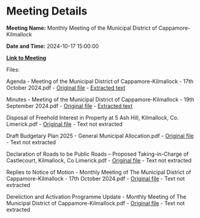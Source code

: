 # Meeting Details

**Meeting Name:** Monthly Meeting of the Municipal District of Cappamore-Kilmallock

**Date and Time:** 2024-10-17 15:00:00

**[Link to Meeting](https://www.limerick.ie/council/whats-on/monthly-meeting-of-the-municipal-district-of-cappamore-kilmallock-17)**

Files: 

Agenda - Meeting of the Municipal District of Cappamore-Kilmallock - 17th October 2024.pdf - [Original file](https://www.limerick.ie/sites/default/files/media/documents/2024-10/agenda-meeting-of-the-municipal-district-of-cappamore-kilmallock-17th-october-2024.pdf) - [Extracted text](./Agenda%20-%20Meeting%20of%20the%20Municipal%20District%20of%20Cappamore-Kilmallock%20-%2017th%20October%202024.md)

Minutes - Meeting of the Municipal District of Cappamore-Kilmallock - 19th September 2024.pdf - [Original file](https://www.limerick.ie/sites/default/files/media/documents/2024-10/minutes-meeting-of-the-municipal-district-of-cappamore-kilmallock-19th-september-2024.pdf) - [Extracted text](./Minutes%20-%20Meeting%20of%20the%20Municipal%20District%20of%20Cappamore-Kilmallock%20-%2019th%20September%202024.md)

Disposal of Freehold Interest in Property at 5 Ash Hill, Kilmallock, Co. Limerick.pdf - [Original file](https://www.limerick.ie/sites/default/files/media/documents/2024-10/disposal-of-freehold-interest-in-property-at-5-ash-hill-kilmallock-co.-limerick.pdf) - Text not extracted

Draft Budgetary Plan 2025 - General Municipal Allocation.pdf - [Original file](https://www.limerick.ie/sites/default/files/media/documents/2024-10/report-gma-to-kilmallock-2025-updated.pdf) - Text not extracted

Declaration of Roads to be Public Roads – Proposed Taking-in-Charge of Castlecourt, Kilmallock, Co Limerick.pdf - [Original file](https://www.limerick.ie/sites/default/files/media/documents/2024-10/declaration-of-roads-to-be-public-roads-proposed-taking-in-charge-of-castlecourt-kilmallock-co-limerick.pdf) - Text not extracted

Replies to Notice of Motion - Monthly Meeting of The Municipal District of Cappamore-Kilmallock - 17th October 2024.pdf - [Original file](https://www.limerick.ie/sites/default/files/media/documents/2024-10/replies-to-notice-of-motion-monthly-meeting-of-the-municipal-district-of-cappamore-kilmallock-17th-october-2024.pdf) - Text not extracted

Dereliction and Activation Programme Update - Monthly Meeting of The Municipal District of Cappamore-Kilmallock.pdf - [Original file](https://www.limerick.ie/sites/default/files/media/documents/2024-10/a.crowe-property-mgmt-presentation-cappamore-kilmallock-md-meeting-17th-oct-2024.pdf) - Text not extracted

